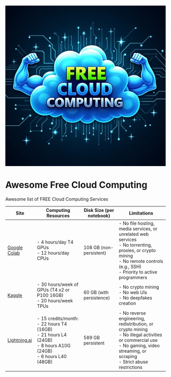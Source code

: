 ![Awesome Cloud Computing Square](assets/images/awesome_list_free_cloud_computing_square.jpg)

# Awesome Free Cloud Computing
Awesome list of FREE Cloud Computing Services


| **Site**            | **Computing Resources**                                                                | **Disk Size (per notebook)**  | **Limitations**             |
|---------------------|----------------------------------------------------------------------------------------|-------------------------------|-----------------------------|
| [Google Colab](https://colab.research.google.com/)  | - 4 hours/day T4 GPUs<br> - 12 hours/day CPUs                         | 108 GB (non-persistent)        | - No file hosting, media services, or unrelated web services<br> - No torrenting, proxies, or crypto mining<br> - No remote controls (e.g., SSH)<br> - Priority to active programmers |
| [Kaggle](https://www.kaggle.com/)                   | - 30 hours/week of GPUs (T4 x2 or P100 16GB)<br> - 20 hours/week TPUs | 60 GB (with persistence)       | - No crypto mining<br> - No web UIs<br> - No deepfakes creation |
| [Lightning.ai](https://www.lightning.ai/)           | - 15 credits/month:<br> - 22 hours T4 (16GB)<br> - 21 hours L4 (24GB)<br> - 8 hours A10G (24GB)<br> - 6 hours L40 (48GB) | 589 GB persistent              | - No reverse engineering, redistribution, or crypto mining<br> - No illegal activities or commercial use<br> - No gaming, video streaming, or scraping<br> - Strict abuse restrictions |
